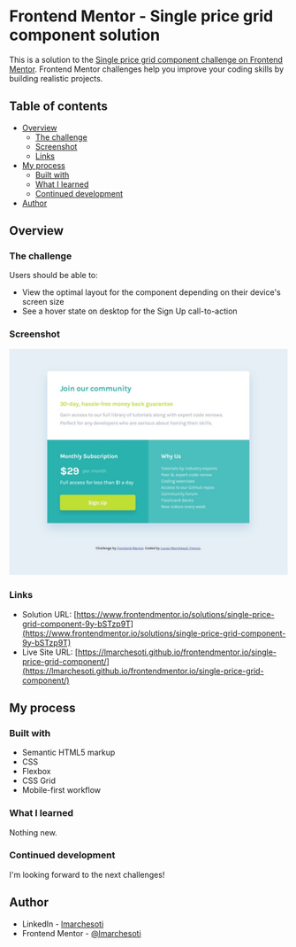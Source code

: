 # Frontend Mentor - Single price grid component solution

This is a solution to the [Single price grid component challenge on Frontend Mentor](https://www.frontendmentor.io/challenges/single-price-grid-component-5ce41129d0ff452fec5abbbc). Frontend Mentor challenges help you improve your coding skills by building realistic projects.

## Table of contents

- [Overview](#overview)
  - [The challenge](#the-challenge)
  - [Screenshot](#screenshot)
  - [Links](#links)
- [My process](#my-process)
  - [Built with](#built-with)
  - [What I learned](#what-i-learned)
  - [Continued development](#continued-development)
- [Author](#author)

## Overview

### The challenge

Users should be able to:

- View the optimal layout for the component depending on their device's screen size
- See a hover state on desktop for the Sign Up call-to-action

### Screenshot

![](./screenshot.jpg)

### Links

- Solution URL: [https://www.frontendmentor.io/solutions/single-price-grid-component-9y-bSTzp9T](https://www.frontendmentor.io/solutions/single-price-grid-component-9y-bSTzp9T)
- Live Site URL: [https://lmarchesoti.github.io/frontendmentor.io/single-price-grid-component/](https://lmarchesoti.github.io/frontendmentor.io/single-price-grid-component/)

## My process

### Built with

- Semantic HTML5 markup
- CSS
- Flexbox
- CSS Grid
- Mobile-first workflow

### What I learned

Nothing new.

### Continued development

I'm looking forward to the next challenges!

## Author

- LinkedIn - [lmarchesoti](https://www.linkedin.com/in/lmarchesoti/)
- Frontend Mentor - [@lmarchesoti](https://www.frontendmentor.io/profile/lmarchesoti)
